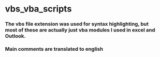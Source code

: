 # vbs_vba_scripts
### The vbs file extension was used for syntax highlighting, but most of these are actually just vba modules I used in excel and Outlook.
### Main comments are translated to english
